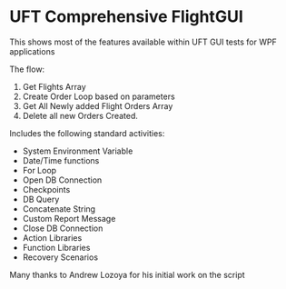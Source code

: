 # UFT Comprehensive FlightGUI
This shows most of the features available within UFT GUI tests for WPF applications

The flow: 
1. Get Flights Array
2. Create Order Loop based on parameters
3. Get All Newly added Flight Orders Array
4. Delete all new Orders Created. 

Includes the following standard activities:

*	System Environment Variable
*	Date/Time functions
*	For Loop
*	Open DB Connection
*	Checkpoints
*	DB Query
*	Concatenate String
*	Custom Report Message
*	Close DB Connection
* Action Libraries
* Function Libraries
* Recovery Scenarios

Many thanks to Andrew Lozoya for his initial work on the script

